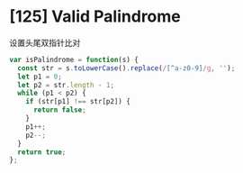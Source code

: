 # [125] Valid Palindrome

设置头尾双指针比对

```js
var isPalindrome = function(s) {
  const str = s.toLowerCase().replace(/[^a-z0-9]/g, '');
  let p1 = 0;
  let p2 = str.length - 1;
  while (p1 < p2) {
    if (str[p1] !== str[p2]) {
      return false;
    }
    p1++;
    p2--;
  }
  return true;
};
```

